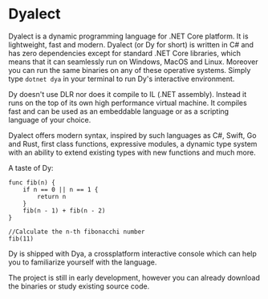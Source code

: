 # Dyalect

Dyalect is a dynamic programming language for .NET Core platform.
It is lightweight, fast and modern. Dyalect (or Dy for short) is
written in C# and has zero dependencies except for standard .NET Core
libraries, which means that it can seamlessly run on Windows, MacOS
and Linux. Moreover you can run the same binaries on any of these 
operative systems. Simply type `dotnet dya` in your terminal to run
Dy's interactive environment.

Dy doesn't use DLR nor does it compile to IL (.NET assembly). Instead
it runs on the top of its own high performance virtual machine. It
compiles fast and can be used as an embeddable language or as a
scripting language of your choice.

Dyalect offers modern syntax, inspired by such languages as C#, Swift,
Go and Rust, first class functions, expressive modules, a dynamic type
system with an ability to extend existing types with new functions and
much more. 

A taste of Dy:

```
func fib(n) {
    if n == 0 || n == 1 {
        return n
    }
    fib(n - 1) + fib(n - 2)
}

//Calculate the n-th fibonacchi number
fib(11)
```

Dy is shipped with Dya, a crossplatform interactive console which can
help you to familiarize yourself with the language.

The project is still in early development, however you can already
download the binaries or study existing source code.
